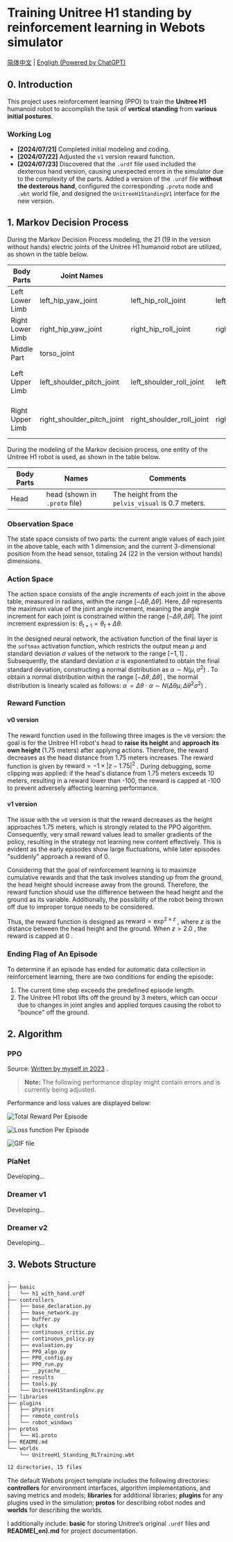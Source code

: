 # Training Unitree H1 standing by reinforcement learning in Webots simulator

[简体中文](https://github.com/JinbiaoZhu/Unitree_H1_Webots/blob/main/README.md) | [Engligh (Powered by ChatGPT)](https://github.com/JinbiaoZhu/Unitree_H1_Webots/blob/main/README_en.md)

## 0. Introduction

This project uses reinforcement learning (PPO) to train the **Unitree H1** humanoid robot to accomplish the task of **vertical standing** from **various initial postures**.

### Working Log

- **[2024/07/21]** Completed initial modeling and coding.
- **[2024/07/22]** Adjusted the `v1` version reward function.
- **[2024/07/23]** Discovered that the `.urdf` file used included the dexterous hand version, causing unexpected errors in the simulator due to the complexity of the parts. Added a version of the `.urdf` file **without the dexterous hand**, configured the corresponding `.proto` node and `.wbt` world file, and designed the `UnitreeH1StandingV1` interface for the new version.

## 1. Markov Decision Process

During the Markov Decision Process modeling, the 21 (19 in the version without hands) electric joints of the Unitree H1 humanoid robot are utilized, as shown in the table below.

| Body Parts       | Joint Names                |                           |                          |                   |                                                              |
| ---------------- | -------------------------- | ------------------------- | ------------------------ | ----------------- | ------------------------------------------------------------ |
| Left Lower Limb  | left_hip_yaw_joint         | left_hip_roll_joint       | left_hip_pitch_joint     | left_knee_joint   | left_ankle_joint                                             |
| Right Lower Limb | right_hip_yaw_joint        | right_hip_roll_joint      | right_hip_pitch_joint    | right_knee_joint  | right_ankle_joint                                            |
| Middle Part      | torso_joint                |                           |                          |                   |                                                              |
| Left Upper Limb  | left_shoulder_pitch_joint  | left_shoulder_roll_joint  | left_shoulder_yaw_joint  | left_elbow_joint  | left_hand_joint **(not included in versions without hands)** |
| Right Upper Limb | right_shoulder_pitch_joint | right_shoulder_roll_joint | right_shoulder_yaw_joint | right_elbow_joint | right_hand_joint **(not included in versions without hands)** |

During the modeling of the Markov decision process, one entity of the Unitree H1 robot is used, as shown in the table below.

| Body Parts | Names                         | Comments                                           |
| ---------- | ----------------------------- | -------------------------------------------------- |
| Head       | head (shown in `.proto` file) | The height from the `pelvis_visual` is 0.7 meters. |

### Observation Space

The state space consists of two parts: the current angle values of each joint in the above table, each with 1 dimension; and the current 3-dimensional position from the head sensor, totaling 24 (22 in the version without hands) dimensions.

### Action Space

The action space consists of the angle increments of each joint in the above table, measured in radians, within the range $[-\Delta\theta, \Delta\theta]$. Here, $\Delta\theta$ represents the maximum value of the joint angle increment, meaning the angle increment for each joint is constrained within the range $[-\Delta\theta, \Delta\theta]$. The joint increment expression is: $\theta_{t+1}=\theta_{t}+\Delta\theta$.

In the designed neural network, the activation function of the final layer is the `softmax` activation function, which restricts the output mean $\mu$ and standard deviation $\sigma$ values of the network to the range $[−1,1]$ . Subsequently, the standard deviation $\sigma$ is exponentiated to obtain the final standard deviation, constructing a normal distribution as $\alpha \sim N(\mu, \sigma^{2})$ . To obtain a normal distribution within the range $[-\Delta\theta, \Delta\theta]$ , the normal distribution is linearly scaled as follows: $\alpha^{\prime}=\Delta\theta \cdot \alpha \sim N(\Delta\theta \mu, \Delta\theta^{2} \sigma^{2})$ .

### Reward Function

#### v0 version

The reward function used in the following three images is the `v0` version: the goal is for the Unitree H1 robot's head to **raise its height** and **approach its own height** (1.75 meters) after applying actions. Therefore, the reward decreases as the head distance from 1.75 meters increases. The reward function is given by $\text{reward} = -1 \times |z - 1.75|^{2}$ . During debugging, some clipping was applied: if the head's distance from 1.75 meters exceeds 10 meters, resulting in a reward lower than -100, the reward is capped at -100 to prevent adversely affecting learning performance.

#### v1 version

The issue with the `v0` version is that the reward decreases as the height approaches 1.75 meters, which is strongly related to the PPO algorithm. Consequently, very small reward values lead to smaller gradients of the policy, resulting in the strategy not learning new content effectively. This is evident as the early episodes show large fluctuations, while later episodes "suddenly" approach a reward of 0.

Considering that the goal of reinforcement learning is to maximize cumulative rewards and that the task involves standing up from the ground, the head height should increase away from the ground. Therefore, the reward function should use the difference between the head height and the ground as its variable. Additionally, the possibility of the robot being thrown off due to improper torque needs to be considered.

Thus, the reward function is designed as $\text{reward} = \exp^{2 \times z}$ , where $z$ is the distance between the head height and the ground. When $z > 2.0$ , the reward is capped at 0 .

### Ending Flag of An Episode 

To determine if an episode has ended for automatic data collection in reinforcement learning, there are two conditions for ending the episode:

1. The current time step exceeds the predefined episode length.
2. The Unitree H1 robot lifts off the ground by 3 meters, which can occur due to changes in joint angles and applied torques causing the robot to "bounce" off the ground.

## 2. Algorithm

### PPO

Source: [Written by myself in 2023](https://github.com/JinbiaoZhu/BasicReinforcementLearning.git) .

> **Note:** The following performance display might contain errors and is currently being adjusted.

Performance and loss values are displayed below:

![Total Reward Per Episode](https://github.com/JinbiaoZhu/Unitree_H1_Webots/blob/main/controllers/results/ppo/UnitreeH1_Standing-20240722122807.png?raw=true)

![Loss function Per Episode](https://github.com/JinbiaoZhu/Unitree_H1_Webots/blob/main/controllers/results/ppo/UnitreeH1_Standing-20240722104334.png-loss.png?raw=true)

![GIF file](https://github.com/JinbiaoZhu/Unitree_H1_Webots/blob/main/controllers/record/ppo/actor_20240722134709.gif?raw=true)

### PlaNet

Developing...

### Dreamer v1

Developing...

### Dreamer v2

Developing...

## 3. Webots Structure

```bash
.
├── basic
│   └── h1_with_hand.urdf
├── controllers
│   ├── base_declaration.py
│   ├── base_network.py
│   ├── buffer.py
│   ├── ckpts
│   ├── continuous_critic.py
│   ├── continuous_policy.py
│   ├── evaluation.py
│   ├── PPO_algo.py
│   ├── PPO_config.py
│   ├── PPO_run.py
│   ├── __pycache__
│   ├── results
│   ├── tools.py
│   └── UnitreeH1StandingEnv.py
├── libraries
├── plugins
│   ├── physics
│   ├── remote_controls
│   └── robot_windows
├── protos
│   └── H1.proto
├── README.md
└── worlds
    └── UnitreeH1_Standing_RLTraining.wbt

12 directories, 15 files
```

The default Webots project template includes the following directories: **controllers** for environment interfaces, algorithm implementations, and saving metrics and models; **libraries** for additional libraries; **plugins** for any plugins used in the simulation; **protos** for describing robot nodes and **worlds** for describing the worlds.

I additionally include: **basic** for storing Unitree’s original `.urdf` files and **README(_en).md** for project documentation.

